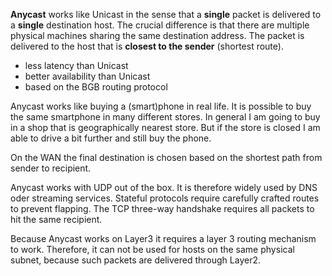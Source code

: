 
**Anycast** works like Unicast in the sense that a **single** packet is delivered to a **single** destination host.
The crucial difference is that there are multiple physical machines sharing the same destination address.
The packet is delivered to the host that is **closest to the sender** (shortest route).

- less latency than Unicast
- better availability than Unicast
- based on the BGB routing protocol

Anycast works like buying a (smart)phone in real life.
It is possible to buy the same smartphone in many different stores.
In general I am going to buy in a shop that is geographically nearest store.
But if the store is closed I am able to drive a bit further and still buy the phone.

On the WAN the final destination is chosen based on the shortest path from sender to recipient.

Anycast works with UDP out of the box.
It is therefore widely used by DNS oder streaming services.
Stateful protocols require carefully crafted routes to prevent flapping.
The TCP three-way handshake requires all packets to hit the same recipient.

Because Anycast works on Layer3 it requires a layer 3 routing mechanism to work.
Therefore, it can not be used for hosts on the same physical subnet, because such packets are delivered through Layer2.

